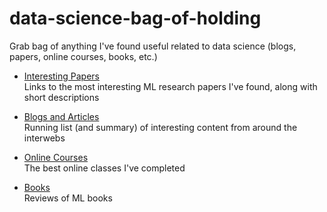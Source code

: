 # data-science-bag-of-holding
Grab bag of anything I've found useful related to data science (blogs, papers, online courses, books, etc.)

- [Interesting Papers](paper_summaries.md)  
  Links to the most interesting ML research papers I've found, along with short descriptions

- [Blogs and Articles](blog_summaries.md)  
  Running list (and summary) of interesting content from around the interwebs

- [Online Courses](online_class_reviews.md)  
  The best online classes I've completed

- [Books](book_reviews.md)  
  Reviews of ML books
